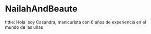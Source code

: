 # NailahAndBeaute

tittle: Hola! soy Casandra, manicurista con 6 años de experiencia en el mundo de las uñas  
